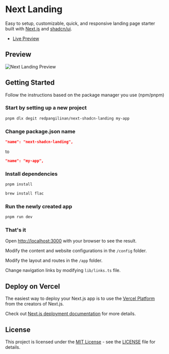 # Next Landing

Easy to setup, customizable, quick, and responsive landing page starter built with [Next.js](https://nextjs.org) and [shadcn/ui](https://ui.shadcn.com).

- [Live Preview](https://nextlanding.rdev.pro)

## Preview

![Next Landing Preview](public/og.jpg)

## Getting Started

Follow the instructions based on the package manager you use (npm/pnpm)

### Start by setting up a new project


```bash
pnpm dlx degit redpangilinan/next-shadcn-landing my-app
```

### Change package.json name

```json
"name": "next-shadcn-landing",
```

to

```json
"name": "my-app",
```

### Install dependencies


```bash
pnpm install
```

```bash
brew install flac
```

### Run the newly created app

```bash
pnpm run dev
```

### That's it

Open [http://localhost:3000](http://localhost:3000) with your browser to see the result.

Modify the content and website configurations in the `/config` folder.

Modify the layout and routes in the `/app` folder.

Change navigation links by modifying `lib/links.ts` file.


## Deploy on Vercel

The easiest way to deploy your Next.js app is to use the [Vercel Platform](https://vercel.com/new?utm_medium=default-template&filter=next.js&utm_source=create-next-app&utm_campaign=create-next-app-readme) from the creators of Next.js.

Check out [Next.js deployment documentation](https://nextjs.org/docs/deployment) for more details.

## License

This project is licensed under the [MIT License](https://opensource.org/licenses/MIT) - see the [LICENSE](LICENSE) file for details.
